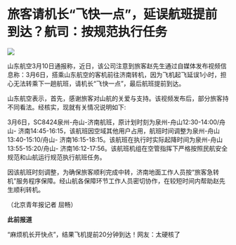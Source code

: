 # 旅客请机长“飞快一点”，延误航班提前到达？航司：按规范执行任务

![](https://inews.gtimg.com/om_bt/O-5y264niPRRWJjg5avV9JsoiWAsqzazie4ycrXHXARuMAA/1000)

山东航空3月10日通报称，近日，该公司注意到旅客赵先生通过自媒体发布视频信息称：3月6日，搭乘山东航空的客机前往济南转机，因为飞机起飞延误1小时，担心无法转乘下一趟航班，请机长“飞快一点”，最后航班提前到达。

山东航空表示，首先，感谢旅客对山航的关爱与支持。该视频发布后，部分旅客持不同看法。经核实，现就有关情况说明如下:

3月6日，SC8424泉州-舟山-济南航班，原计划时刻为泉州-舟山12:30-14:00/舟山-
济南14:45-16:15，该航班因空域其他用户占用，航班时间调整为泉州-舟山13:40-15:10/舟山-
济南16:15-18:15。该航班在执行时实际起降时间为泉州-舟山13:55-15:20/舟山-
济南16:12-17:56。该航班机组在空管指挥下严格按照民航安全规范和山航运行规范执行航班任务。

因该航班时刻调整，为确保旅客顺利完成中转，济南地面工作人员按“旅客急转机”服务程序保障。经山航各保障环节工作人员密切协作，在较短时间内帮助赵先生顺利转机。

（北京青年报记者 屈畅）

**此前报道**

“麻烦机长开快点”，结果飞机提前20分钟到达！网友：太硬核了

